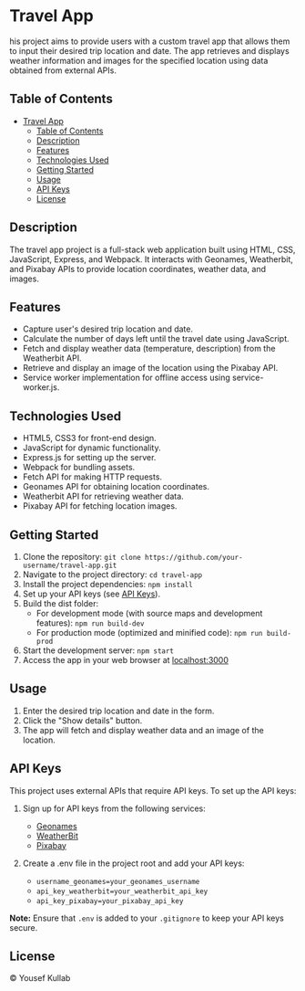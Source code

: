 # Travel App

his project aims to provide users with a custom travel app that allows them to input their desired trip location and date. The app retrieves and displays weather information and images for the specified location using data obtained from external APIs.

## Table of Contents

- [Travel App](#travel-app)
  - [Table of Contents](#table-of-contents)
  - [Description](#description)
  - [Features](#features)
  - [Technologies Used](#technologies-used)
  - [Getting Started](#getting-started)
  - [Usage](#usage)
  - [API Keys](#api-keys)
  - [License](#license)

## Description

The travel app project is a full-stack web application built using HTML, CSS, JavaScript, Express, and Webpack. It interacts with Geonames, Weatherbit, and Pixabay APIs to provide location coordinates, weather data, and images.

## Features

- Capture user's desired trip location and date.
- Calculate the number of days left until the travel date using JavaScript.
- Fetch and display weather data (temperature, description) from the Weatherbit API.
- Retrieve and display an image of the location using the Pixabay API.
- Service worker implementation for offline access using service-worker.js.

## Technologies Used

- HTML5, CSS3 for front-end design.
- JavaScript for dynamic functionality.
- Express.js for setting up the server.
- Webpack for bundling assets.
- Fetch API for making HTTP requests.
- Geonames API for obtaining location coordinates.
- Weatherbit API for retrieving weather data.
- Pixabay API for fetching location images.

## Getting Started

1. Clone the repository: `git clone https://github.com/your-username/travel-app.git`
2. Navigate to the project directory: `cd travel-app`
3. Install the project dependencies: `npm install`
4. Set up your API keys (see [API Keys](#api-keys)).
5. Build the dist folder:
    - For development mode (with source maps and development features): `npm run build-dev`
    - For production mode (optimized and minified code): `npm run build-prod`
6. Start the development server: `npm start`
7. Access the app in your web browser at [localhost:3000](http://localhost:3000)

## Usage

1. Enter the desired trip location and date in the form.
2. Click the "Show details" button.
3. The app will fetch and display weather data and an image of the location.

## API Keys

This project uses external APIs that require API keys. To set up the API keys:

1. Sign up for API keys from the following services:

   - [Geonames](http://www.geonames.org/export/web-services.html)
   - [WeatherBit](https://www.weatherbit.io/account/create)
   - [Pixabay](https://pixabay.com/api/docs/)

2. Create a .env file in the project root and add your API keys:
   - `username_geonames=your_geonames_username`
   - `api_key_weatherbit=your_weatherbit_api_key`
   - `api_key_pixabay=your_pixabay_api_key`

**Note:** Ensure that `.env` is added to your `.gitignore` to keep your API keys secure.

## License

© Yousef Kullab
